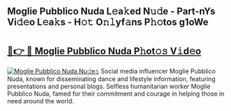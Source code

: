 ## Moglie Pubblico Nuda L𝚎a𝚔ed N𝚞𝚍e - Part-nYs Vi𝚍𝚎o L𝚎a𝚔s - H𝚘𝚝 O𝚗𝚕yf𝚊ns P𝚑𝚘tos g1oWe

# <h2><a href="http://kf5z7lf.oniu.top/?m=Moglie+Pubblico+Nuda">🔗👉 🔴 Moglie Pubblico Nuda P𝚑ot𝚘𝚜 V𝚒d𝚎o</a></h2>

[![Moglie Pubblico Nuda Nu𝚍e𝚜](https://i.imgur.com/0qMVB7G.gif)](http://kf5z7lf.oniu.top/?m=Moglie+Pubblico+Nuda)
Social media influencer Moglie Pubblico Nuda, known for disseminating dance and lifestyle information, featuring presentations and personal blogs. Selfless humanitarian worker Moglie Pubblico Nuda, famed for their commitment and courage in helping those in need around the world.  
